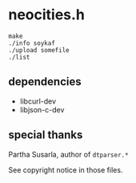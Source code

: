 # neocities.h

    make
    ./info soykaf
    ./upload somefile
    ./list

## dependencies

- libcurl-dev
- libjson-c-dev

## special thanks

Partha Susarla, author of `dtparser.*`

See copyright notice in those files.